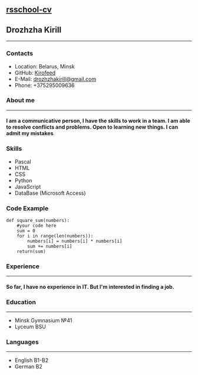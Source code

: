 [rsschool-cv]()
---
## Drozhzha Kirill
---
### Contacts
* Location: Belarus, Minsk
* GitHub: [Kirofeed](https://github.com/Kirofeed)
* E-Mail: drozhzhakirill@gmail.com
* Phone: +375295009636

### About me
---
#### I am a communicative person, I have the skills to work in a team. I am able to resolve conflicts and problems. Open to learning new things. I can admit my mistakes

### Skills
* Pascal
* HTML
* CSS
* Python
* JavaScript
* DataBase (Microsoft Access)

### Code Example
```
def square_sum(numbers):
    #your code here
    sum = 0
    for i in range(len(numbers)):
        numbers[i] = numbers[i] * numbers[i]
        sum += numbers[i]
    return(sum)
```
### Experience
---
#### So far, I have no experience in IT. But I'm interested in finding a job.
### Education
---
* Minsk Gymnasium №41
* Lyceum BSU

### Languages
---
* English B1-B2
* German B2

